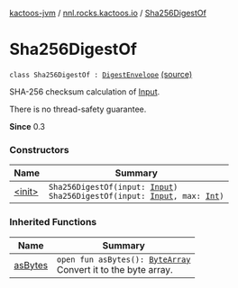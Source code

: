 [kactoos-jvm](../../index.md) / [nnl.rocks.kactoos.io](../index.md) / [Sha256DigestOf](./index.md)

# Sha256DigestOf

`class Sha256DigestOf : `[`DigestEnvelope`](../-digest-envelope/index.md) [(source)](https://github.com/neonailol/kactoos/blob/master/kactoos-jvm/src/main/kotlin/nnl/rocks/kactoos/io/Sha256DigestOf.kt#L12)

SHA-256 checksum calculation of [Input](../../nnl.rocks.kactoos/-input/index.md).

There is no thread-safety guarantee.

**Since**
0.3

### Constructors

| Name | Summary |
|---|---|
| [&lt;init&gt;](-init-.md) | `Sha256DigestOf(input: `[`Input`](../../nnl.rocks.kactoos/-input/index.md)`)`<br>`Sha256DigestOf(input: `[`Input`](../../nnl.rocks.kactoos/-input/index.md)`, max: `[`Int`](https://kotlinlang.org/api/latest/jvm/stdlib/kotlin/-int/index.html)`)` |

### Inherited Functions

| Name | Summary |
|---|---|
| [asBytes](../-digest-envelope/as-bytes.md) | `open fun asBytes(): `[`ByteArray`](https://kotlinlang.org/api/latest/jvm/stdlib/kotlin/-byte-array/index.html)<br>Convert it to the byte array. |
